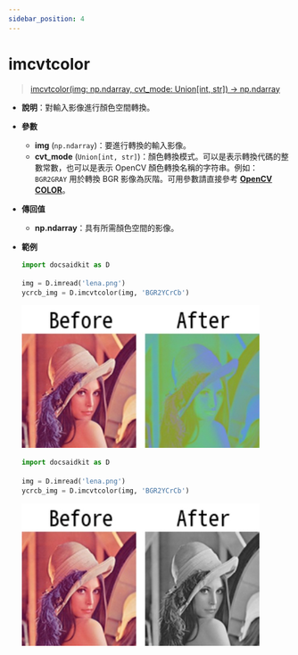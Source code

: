 ```yaml
---
sidebar_position: 4
---
```


# imcvtcolor

>[imcvtcolor(img: np.ndarray, cvt_mode: Union[int, str]) -> np.ndarray](https://github.com/DocsaidLab/DocsaidKit/blob/012540eebaebb2718987dd3ec0f7dcf40f403caa/docsaidkit/vision/functionals.py#L96)

- **說明**：對輸入影像進行顏色空間轉換。

- **參數**

    - **img** (`np.ndarray`)：要進行轉換的輸入影像。
    - **cvt_mode** (`Union[int, str]`)：顏色轉換模式。可以是表示轉換代碼的整數常數，也可以是表示 OpenCV 顏色轉換名稱的字符串。例如：`BGR2GRAY` 用於轉換 BGR 影像為灰階。可用參數請直接參考 [**OpenCV COLOR**](https://docs.opencv.org/4.x/d8/d01/group__imgproc__color__conversions.html)。

- **傳回值**

    - **np.ndarray**：具有所需顏色空間的影像。

- **範例**

    ```python
    import docsaidkit as D

    img = D.imread('lena.png')
    ycrcb_img = D.imcvtcolor(img, 'BGR2YCrCb')
    ```

    ![imcvtcolor_ycrcb](./resource/test_imcvtcolor_ycrcb.jpg)

    ```python
    import docsaidkit as D

    img = D.imread('lena.png')
    ycrcb_img = D.imcvtcolor(img, 'BGR2YCrCb')
    ```

    ![imcvtcolor_gray](./resource/test_imcvtcolor_gray.jpg)
